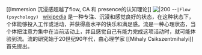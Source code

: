 [[Immersion 沉浸感超越了flow, CA 和 presence的认知理论]]
![|200](https://i.imgur.com/hCZoNbb.png)
--`|Flow (psychology) ` [wikipedia](https://en.wikipedia.org/wiki/Flow_(psychology))
是一种专注、沉浸和感觉良好的状态，在这种状态下，个体能够投入工作或活动，并获得高水平的快乐和满足感。流是一种心理状态，当个体把注意力集中在当前活动上，并且感觉自己有能力完成这项活动时，就可能体验到流。流的研究始于20世纪90年代，由心理学家 [[Mihaly Csikszentmihalyi]] 首先提出。